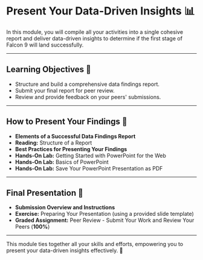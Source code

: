 # **Present Your Data-Driven Insights** 📊

In this module, you will compile all your activities into a single cohesive report and deliver data-driven insights to determine if the first stage of Falcon 9 will land successfully.

---

## **Learning Objectives** 🎯

- Structure and build a comprehensive data findings report.  
- Submit your final report for peer review.  
- Review and provide feedback on your peers' submissions.  

---

## **How to Present Your Findings** 📝

- **Elements of a Successful Data Findings Report**  
- **Reading:** Structure of a Report  
- **Best Practices for Presenting Your Findings**  
- **Hands-On Lab:** Getting Started with PowerPoint for the Web  
- **Hands-On Lab:** Basics of PowerPoint  
- **Hands-On Lab:** Save Your PowerPoint Presentation as PDF  

---

## **Final Presentation** 🎤

- **Submission Overview and Instructions**  
- **Exercise:** Preparing Your Presentation (using a provided slide template)  
- **Graded Assignment:** Peer Review - Submit Your Work and Review Your Peers (**100%**)  

---

This module ties together all your skills and efforts, empowering you to present your data-driven insights effectively. 🌟
